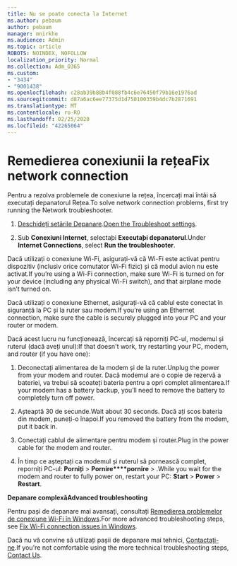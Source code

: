 ```yaml
---
title: Nu se poate conecta la Internet
ms.author: pebaum
author: pebaum
manager: mnirkhe
ms.audience: Admin
ms.topic: article
ROBOTS: NOINDEX, NOFOLLOW
localization_priority: Normal
ms.collection: Adm_O365
ms.custom:
- "3434"
- "9001438"
ms.openlocfilehash: c28ab39b88b4f088fb4c6e76450f79b16e1976ad
ms.sourcegitcommit: d87a6ac6ee77375d1d750100359b4dc7b2871691
ms.translationtype: MT
ms.contentlocale: ro-RO
ms.lasthandoff: 02/25/2020
ms.locfileid: "42265064"
---
```

# <a name="fix-network-connection"></a><span data-ttu-id="cb82c-102">Remedierea conexiunii la rețea</span><span class="sxs-lookup"><span data-stu-id="cb82c-102">Fix network connection</span></span>

<span data-ttu-id="cb82c-103">Pentru a rezolva problemele de conexiune la rețea, încercați mai întâi să executați depanatorul Rețea.</span><span class="sxs-lookup"><span data-stu-id="cb82c-103">To solve network connection problems, first try running the Network troubleshooter.</span></span> 

1. <span data-ttu-id="cb82c-104">[Deschideți setările Depanare](ms-settings:troubleshoot).</span><span class="sxs-lookup"><span data-stu-id="cb82c-104">[Open the Troubleshoot settings](ms-settings:troubleshoot).</span></span>

2. <span data-ttu-id="cb82c-105">Sub **Conexiuni Internet**, selectaþi **Executaþi depanatorul**.</span><span class="sxs-lookup"><span data-stu-id="cb82c-105">Under **Internet Connections**, select **Run the troubleshooter**.</span></span>

<span data-ttu-id="cb82c-106">Dacă utilizați o conexiune Wi-Fi, asigurați-vă că Wi-Fi este activat pentru dispozitiv (inclusiv orice comutator Wi-Fi fizic) și că modul avion nu este activat.</span><span class="sxs-lookup"><span data-stu-id="cb82c-106">If you’re using a Wi-Fi connection, make sure Wi-Fi is turned on for your device (including any physical Wi-Fi switch), and that airplane mode isn’t turned on.</span></span>

<span data-ttu-id="cb82c-107">Dacă utilizați o conexiune Ethernet, asigurați-vă că cablul este conectat în siguranță la PC și la ruter sau modem.</span><span class="sxs-lookup"><span data-stu-id="cb82c-107">If you’re using an Ethernet connection, make sure the cable is securely plugged into your PC and your router or modem.</span></span>

<span data-ttu-id="cb82c-108">Dacă acest lucru nu funcționează, încercați să reporniți PC-ul, modemul și ruterul (dacă aveți unul):</span><span class="sxs-lookup"><span data-stu-id="cb82c-108">If that doesn't work, try restarting your PC, modem, and router (if you have one):</span></span>

1. <span data-ttu-id="cb82c-109">Deconectați alimentarea de la modem și de la ruter.</span><span class="sxs-lookup"><span data-stu-id="cb82c-109">Unplug the power from your modem and router.</span></span> <span data-ttu-id="cb82c-110">Dacă modemul are o copie de rezervă a bateriei, va trebui să scoateți bateria pentru a opri complet alimentarea.</span><span class="sxs-lookup"><span data-stu-id="cb82c-110">If your modem has a battery backup, you’ll need to remove the battery to completely turn off power.</span></span>

2. <span data-ttu-id="cb82c-111">Așteaptă 30 de secunde.</span><span class="sxs-lookup"><span data-stu-id="cb82c-111">Wait about 30 seconds.</span></span> <span data-ttu-id="cb82c-112">Dacă ați scos bateria din modem, puneți-o înapoi.</span><span class="sxs-lookup"><span data-stu-id="cb82c-112">If you removed the battery from the modem, put it back in.</span></span>

3. <span data-ttu-id="cb82c-113">Conectați cablul de alimentare pentru modem și router.</span><span class="sxs-lookup"><span data-stu-id="cb82c-113">Plug in the power cable for the modem and router.</span></span>

4. <span data-ttu-id="cb82c-114">În timp ce așteptați ca modemul și ruterul să pornească complet, reporniți PC-ul: **Porniți** > **Pornire\*\*\*\*pornire** > .</span><span class="sxs-lookup"><span data-stu-id="cb82c-114">While you wait for the modem and router to fully power on, restart your PC: **Start** > **Power** > **Restart**.</span></span>

<span data-ttu-id="cb82c-115">**Depanare complexă**</span><span class="sxs-lookup"><span data-stu-id="cb82c-115">**Advanced troubleshooting**</span></span>

<span data-ttu-id="cb82c-116">Pentru pași de depanare mai avansați, consultați [Remedierea problemelor de conexiune Wi-Fi în Windows](https://support.microsoft.com/help/10741?ocid=SMC10741%2F).</span><span class="sxs-lookup"><span data-stu-id="cb82c-116">For more advanced troubleshooting steps, see [Fix Wi-Fi connection issues in Windows](https://support.microsoft.com/help/10741?ocid=SMC10741%2F).</span></span> 

<span data-ttu-id="cb82c-117">Dacă nu vă convine să utilizați pașii de depanare mai tehnici, [Contactați-ne](https://support.microsoft.com/contactus).</span><span class="sxs-lookup"><span data-stu-id="cb82c-117">If you're not comfortable using the more technical troubleshooting steps, [Contact Us](https://support.microsoft.com/contactus).</span></span>
